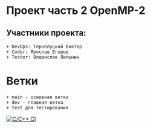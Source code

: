 # Проект часть 2 OpenMP-2

## Участники проекта:

    + DevOps: Тернолуцкий Виктор
    + Coder: Ярослав Егоров
    + Tester: Владислав Лапынин
# Ветки 
    + main - основная ветка
    + dev - главная ветка
    + test для тестирования 
    
[![C/C++ CI](https://github.com/change-and-live/studentsDataBase/actions/workflows/c-cpp.yml/badge.svg)](https://github.com/akirauruma/plsiwantgraduateimbeggingforreal/blob/main/.github/workflows/c-cpp.yml)
